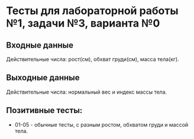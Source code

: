 # Тесты для лабораторной работы №1, задачи №3, варианта №0

## Входные данные
Действительные числа: рост(см), обхват груди(см), масса тела(кг).

## Выходные данные
Действительные числа: нормальный вес и индекс массы тела.

## Позитивные тесты:
 - 01-05 - обычные тесты, с разным ростом, обхватом груди и массой тела.

 